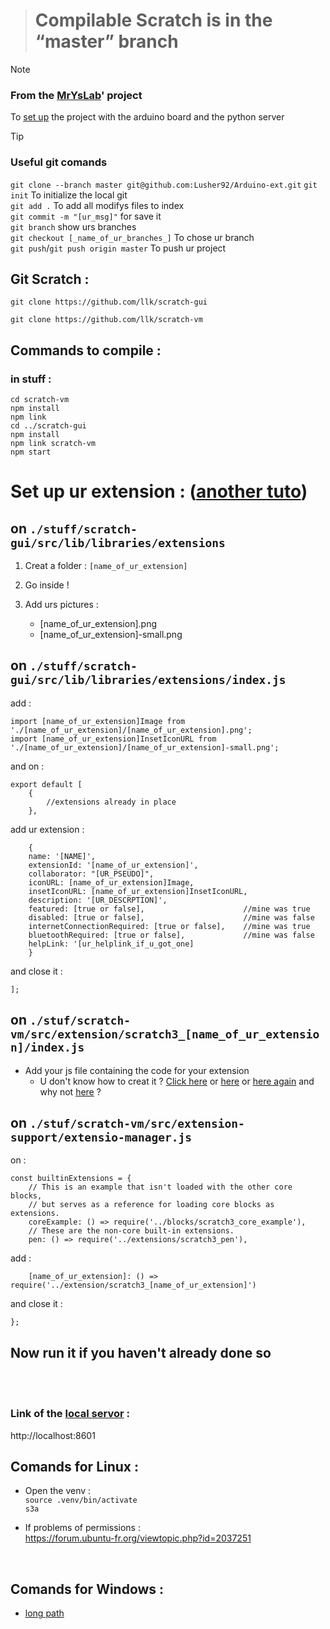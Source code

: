 > # Compilable Scratch is in the “master” branch

> [!NOTE]
> ### From the [MrYsLab](https://github.com/MrYsLab/s3onegpio)' project<br/>
> To [set up](https://mryslab.github.io/s3-extend/) the project with the arduino board and the python server

> [!TIP]
> ### Useful git comands
> ```git clone --branch master git@github.com:Lusher92/Arduino-ext.git```
>```git init``` To initialize the local git <br/>
>```git add .``` To add all modifys files to index <br/>
>```git commit -m "[ur_msg]"``` for save it <br/>
>```git branch``` show urs branches <br/>
>```git checkout [_name_of_ur_branches_]``` To chose ur branch <br/>
>```git push```/```git push origin master``` To push ur project

## Git Scratch :

```
git clone https://github.com/llk/scratch-gui
```
```
git clone https://github.com/llk/scratch-vm
```

## Commands to compile :

### in stuff :

```
cd scratch-vm
npm install
npm link
cd ../scratch-gui
npm install
npm link scratch-vm
npm start
```

# Set up ur extension : ([another tuto](https://brightchamps.com/blog/make-scratch-extension-using-javascript/)) <br/>

## on `./stuff/scratch-gui/src/lib/libraries/extensions`

1. Creat a folder : `[name_of_ur_extension]`
   
2. Go inside !

3. Add urs pictures :
	- [name_of_ur_extension].png
	- [name_of_ur_extension]-small.png


## on `./stuff/scratch-gui/src/lib/libraries/extensions/index.js` <br/>
add : <br/>
```
import [name_of_ur_extension]Image from './[name_of_ur_extension]/[name_of_ur_extension].png';
import [name_of_ur_extension]InsetIconURL from './[name_of_ur_extension]/[name_of_ur_extension]-small.png';
```
and on : <br/>
```
export default [
    {
        //extensions already in place
    },
```
add ur extension :
```
    {
	name: '[NAME]',
	extensionId: '[name_of_ur_extension]',
	collaborator: "[UR_PSEUDO]",
	iconURL: [name_of_ur_extension]Image,
	insetIconURL: [name_of_ur_extension]InsetIconURL,
	description: '[UR_DESCRPTION]',
	featured: [true or false],                      //mine was true
	disabled: [true or false],                      //mine was false
	internetConnectionRequired: [true or false],    //mine was true
	bluetoothRequired: [true or false],             //mine was false
	helpLink: '[ur_helplink_if_u_got_one]
    }
```
and close it :
```
];
```

## on `./stuf/scratch-vm/src/extension/scratch3_[name_of_ur_extension]/index.js`
- Add your js file containing the code for your extension
	- U don't know how to creat it ? [Click here](https://www.instructables.com/Making-Scratch-30-Extensions/) or [here](https://scratch.mit.edu/discuss/48/) or [here again](https://medium.com/@hiroyuki.osaki/how-to-develop-your-own-block-for-scratch-3-0-1b5892026421) and why not [here](https://www.foolproofme.org/articles/395-the-dangers-of-randomly-clicking-links) ?

## on `./stuf/scratch-vm/src/extension-support/extensio-manager.js`
on :
```
const builtinExtensions = {
	// This is an example that isn't loaded with the other core blocks,
	// but serves as a reference for loading core blocks as extensions.
	coreExample: () => require('../blocks/scratch3_core_example'),
	// These are the non-core built-in extensions.
	pen: () => require('../extensions/scratch3_pen'),
```
add :
```
    [name_of_ur_extension]: () => require('../extension/scratch3_[name_of_ur_extension]')
```
and close it :
```
};
```
## Now run it if you haven't already done so
<br/>
<br/>

### Link of the [local servor](http://localhost:8601) :

http://localhost:8601


## Comands for Linux :
- Open the venv : <br/>
`source .venv/bin/activate` <br/>
`s3a` <br/>

- If problems of permissions :<br/>
https://forum.ubuntu-fr.org/viewtopic.php?id=2037251

<br/>

## Comands for Windows :
- [long path](https://www.it-connect.fr/windows-10-comment-activer-la-gestion-des-chemins-trop-long/)

